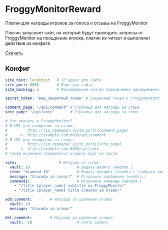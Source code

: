 # FroggyMonitorReward
Плагин для награды игроков за голоса и отзывы на FroggyMonitor

Плагин запускает сайт,
на который будут приходить запросы от
FroggyMonitor на поощрение игрока,
плагин их читает и выполняет действие из конфига

[Скачать](https://github.com/MeexReay/FroggyMonitorReward/releases/latest)

## Конфиг
```yml
site_host: localhost   # IP адрес для сайта
site_port: 8080        # Порт для сайта
site_backlog: 5        # Максимальное кол-во подключений одновременно

secret_token: "ваш_секретный_токен" # Секретный токен с FroggyMonitor

comment_page: "/api/comment" # Страница для награды за отзыв
vote_page: "/api/vote"       # Страница для награды за голос

# Что указать в FroggyMonitor?
# В URL для поощрения за отзыв: 
#         http://{ip_сервера}:{site_port}{comment_page}  
#     ->  http://example.com:8080/api/comment
# В URL для поощрения за голос: 
#         http://{ip_сервера}:{site_port}{vote_page}     
#     ->  http://example.com:8080/api/vote
# Также возможно понадобится открыть порт на хосте

vote:                   # Награда за голос
  vault: 10                     # Выдать валюту (необяз.)
  item: "diamond 10"            # Выдать предмет (необяз.) (забрать предмет нельзя)
  message: "Спасибо за голос!"  # Отправить сообщение (необяз.)
  commands:                     # Исполнить команды (необяз.)
    - "/title {player_name} subtitle на FroggyMonitor"
    - "/title {player_name} title Спасибо за отзыв!"

add_comment:        # Награда за удаление отзыва
  vault: 10
  message: "Спасибо за отзыв!"

del_comment:        # Награда за удаление отзыва
  vault: -10                    # Снять валюту
```
